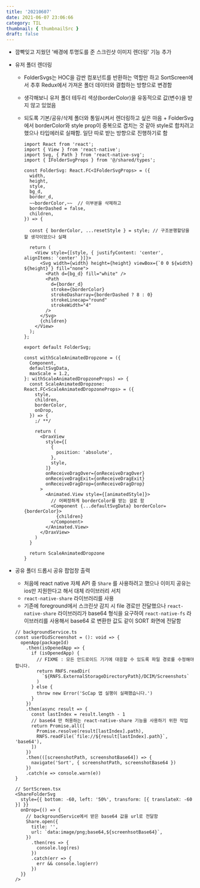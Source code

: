 ```yaml
---
title: '20210607'
date: 2021-06-07 23:06:66
category: TIL
thumbnail: { thumbnailSrc }
draft: false
---
```


- 깜빡잊고 지웠던 '배경에 투명도를 준 스크린샷 이미지 렌더링' 기능 추가
- 유저 폴더 렌더링

  - FolderSvgs는 HOC을 감싼 컴포넌트를 반환하는 역할만 하고 SortScreen에서 추후 Redux에서 가져온 폴더 데이터와 결합하는 방향으로 변경함
  - 생각해보니 유저 폴더 테두리 색상(borderColor)을 유동적으로 값(변수)을 받지 않고 있었음
  - 되도록 기본/공유/삭제 폴더와 통일시켜서 렌더링하고 싶은 마음 + FolderSvg 에서 borderColor와 style prop이 중복으로 겹치는 것 같아 style로 합치려고 했으나 타입에러로 실패함. 일단 따로 받는 방향으로 진행하기로 함

    ```tsx
    import React from 'react';
    import { View } from 'react-native';
    import Svg, { Path } from 'react-native-svg';
    import { IFolderSvgProps } from '@/shared/types';

    const FolderSvg: React.FC<IFolderSvgProps> = ({
      width,
      height,
      style,
      bg_d,
      border_d,
      ~~borderColor,~~  // 이부분을 삭제하고
      borderDashed = false,
      children,
    }) => {

      const { borderColor, ...resetStyle } = style; // 구조분행할당을 할 생각이었으나 실패

      return (
        <View style={[style, { justifyContent: 'center', alignItems: 'center' }]}>
          <Svg width={width} height={height} viewBox={`0 0 ${width} ${height}`} fill="none">
            <Path d={bg_d} fill="white" />
            <Path
              d={border_d}
              stroke={borderColor}
              strokeDasharray={borderDashed ? 8 : 0}
              strokeLinecap="round"
              strokeWidth="4"
            />
          </Svg>
          {children}
        </View>
      );
    };

    export default FolderSvg;
    ```

    ```tsx
    const withScaleAnimatedDropzone = ({
      Component,
      defaultSvgData,
      maxScale = 1.2,
    }: withScaleAnimatedDropzoneProps) => {
      const ScaleAnimatedDropzone: React.FC<ScaleAnimatedDropzoneProps> = ({
        style,
        children,
        borderColor,
        onDrop,
      }) => {
        ;/ **/

        return (
          <DraxView
            style={[
              {
                position: 'absolute',
              },
              style,
            ]}
            onReceiveDragOver={onReceiveDragOver}
            onReceiveDragExit={onReceiveDragExit}
            onReceiveDragDrop={onReceiveDragDrop}
          >
            <Animated.View style={[animatedStyle]}>
              // 어쩌정하게 borderColor를 받는 걸로 함
              <Component {...defaultSvgData} borderColor={borderColor}>
                {children}
              </Component>
            </Animated.View>
          </DraxView>
        )
      }

      return ScaleAnimatedDropzone
    }
    ```

- 공유 폴더 드롭시 공유 팝업창 출력

  - 처음에 react native 자체 API 중 `Share` 를 사용하려고 했으나 이미지 공유는 ios만 지원한다고 해서 대체 라이브러리 서치
  - `react-native-share` 라이브러리를 사용
  - 기존에 foreground에서 스크린샷 감지 시 file 경로만 전달했으나 `react-native-share` 라이브러리가 base64 형식을 요구하여 `react-native-fs` 라이브러리를 사용해서 base64 로 변환한 값도 같이 SORT 화면에 전달함

  ```tsx
  // backgroundService.ts
  const userDidScreenshot = (): void => {
    openApp(packageId)
      .then(isOpenedApp => {
        if (isOpenedApp) {
          // FIXME : 모든 안드로이드 기기에 대응할 수 있도록 파일 경로를 수정해야 합니다.
          return RNFS.readDir(
            `${RNFS.ExternalStorageDirectoryPath}/DCIM/Screenshots`
          )
        } else {
          throw new Error('ScCap 앱 실행이 실패했습니다.')
        }
      })
      .then(async result => {
        const lastIndex = result.length - 1
        // base64 만 허용하는 react-native-share 기능을 사용하기 위한 작업
        return Promise.all([
          Promise.resolve(result[lastIndex].path),
          RNFS.readFile(`file://${result[lastIndex].path}`, 'base64'),
        ])
      })
      .then(([screenshotPath, screenshotBase64]) => {
        navigate('Sort', { screenshotPath, screenshotBase64 })
      })
      .catch(e => console.warn(e))
  }
  ```

  ```tsx
  // SortScreen.tsx
  <ShareFolderSvg
    style={{ bottom: -60, left: '50%', transform: [{ translateX: -60 }] }}
    onDrop={() => {
      // backgroundService에서 받은 base64 값을 url로 전달함
      Share.open({
        title: '',
        url: `data:image/png;base64,${screenhsotBase64}`,
      })
        .then(res => {
          console.log(res)
        })
        .catch(err => {
          err && console.log(err)
        })
    }}
  />
  ```
